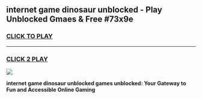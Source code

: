 
## internet game dinosaur unblocked - Play Unblocked Gmaes & Free #73x9e
<h3>
<a href="https://premium.freeplayer.one?title=internet_game_dinosaur_unblocked&ref=03M">CLICK TO PLAY</a></h3>
<hr>

<h3>
<a href="https://premium.freeplayer.one?title=internet_game_dinosaur_unblocked&ref=03M">CLICK 2 PLAY</a>
  
</h3>

<a href="https://premium.freeplayer.one?title=internet_game_dinosaur_unblocked&ref=03M"><img src="https://clearcache.store/games.png"></a>


**internet game dinosaur unblocked games unblocked: Your Gateway to Fun and Accessible Online Gaming**
